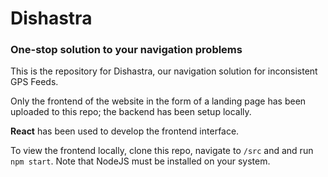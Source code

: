 # Dishastra
### One-stop solution to your navigation problems

This is the repository for Dishastra, our navigation solution for inconsistent GPS Feeds. 

Only the frontend of the website in the form of a landing page has been uploaded to this repo; the backend has been setup locally.

**React** has been used to develop the frontend interface.

To view the frontend locally, clone this repo, navigate to `/src` and and run `npm start`. Note that NodeJS must be installed on your system. 


